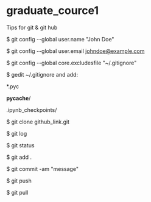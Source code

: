 # graduate_cource1

Tips for git & git hub

$ git config --global user.name "John Doe"   

$ git config --global user.email johndoe@example.com

$ git config --global core.excludesfile "~/.gitignore"

$ gedit ~/.gitignore and add:

*.pyc

__pycache__/

.ipynb_checkpoints/


$ git clone github_link.git

$ git log

$ git status

$ git add .

$ git commit -am "message"

$ git push

$ git pull
